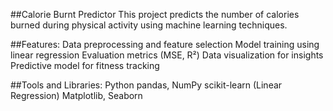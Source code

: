 ##Calorie Burnt Predictor
This project predicts the number of calories burned during physical activity using machine learning techniques.

##Features:
Data preprocessing and feature selection
Model training using linear regression
Evaluation metrics (MSE, R²)
Data visualization for insights
Predictive model for fitness tracking


##Tools and Libraries:
Python
pandas, NumPy
scikit-learn (Linear Regression)
Matplotlib, Seaborn
